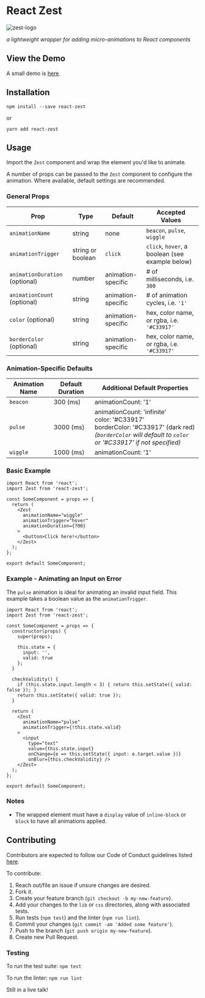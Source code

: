 # React Zest
![zest-logo](https://s3.amazonaws.com/react-zest/zest.png)

_a lightweight wrapper for adding micro-animations to React components_

## View the Demo
A small demo is [here](https://zest-demo.herokuapp.com).

## Installation

```
npm install --save react-zest
```

or

```
yarn add react-zest
```

## Usage

Import the `Zest` component and wrap the element you'd like to animate.

A number of props can be passed to the `Zest` component to configure the animation. Where available, default settings are recommended.

### General Props

| Prop                           | Type              | Default            | Accepted Values                                 |
|--------------------------------|-------------------|--------------------|-------------------------------------------------|
| `animationName`                | string            | none               | `beacon`, `pulse`, `wiggle`                     |
| `animationTrigger`             | string or boolean | `click`            | `click`, `hover`, a boolean (see example below) |
| `animationDuration` (optional) | number            | animation-specific | # of milliseconds, i.e. `300`                   |
| `animationCount` (optional)    | string            | animation-specific | # of animation cycles, i.e. `'1'`               |
| `color` (optional)             | string            | animation-specific | hex, color name, or rgba, i.e. `'#C33917'`      |
| `borderColor` (optional)       | string            | animation-specific | hex, color name, or rgba, i.e. `'#C33917'`      |

### Animation-Specific Defaults

| Animation Name | Default Duration    | Additional Default Properties                                         |
|----------------|---------------------|-----------------------------------------------------------------------|
| `beacon`       | 300 (ms)  | animationCount: '1' |
| `pulse`        | 3000 (ms) | animationCount: 'infinite'<br>color: '#C33917'<br>borderColor: '#C33917' (dark red)<br>_(`borderColor` will default to `color` or '#C33917' if not specified)_ |
| `wiggle`       | 1000 (ms) | animationCount: '1' |


### Basic Example

```
import React from 'react';
import Zest from 'react-zest';

const SomeComponent = props => {
  return (
    <Zest
      animationName="wiggle"
      animationTrigger="hover"
      animationDuration={700}
    >
      <button>Click here!</button>
    </Zest>
  );
};

export default SomeComponent;
```

### Example - Animating an Input on Error

The `pulse` animation is ideal for animating an invalid input field. This example takes a boolean value as the `animationTrigger`.

```
import React from 'react';
import Zest from 'react-zest';

const SomeComponent = props => {
  constructor(props) {
    super(props);

    this.state = {
      input: '',
      valid: true
    };
  }

  checkValidity() {
    if (this.state.input.length < 3) { return this.setState({ valid: false }); }
    return this.setState({ valid: true });
  }

  return (
    <Zest
      animationName="pulse"
      animationTrigger={!this.state.valid}
    >
      <input
        type="text"
        value={this.state.input}
        onChange={e => this.setState({ input: e.target.value })}
        onBlur={this.checkValidity} />
    </Zest>
  );
};

export default SomeComponent;
```

### Notes

* The wrapped element must have a `display` value of `inline-block` or `block` to have all animations applied.

## Contributing
Contributors are expected to follow our Code of Conduct guidelines listed [here](CODE_OF_CONDUCT.md).

To contribute:

1. Reach out/file an issue if unsure changes are desired.
1. Fork it.
1. Create your feature branch (`git checkout -b my-new-feature`).
1. Add your changes to the `lib` or `css` directories, along with associated tests.
1. Run tests (`npm test`) and the linter (`npm run lint`).
1. Commit your changes (`git commit -am 'Added some feature'`).
1. Push to the branch (`git push origin my-new-feature`).
1. Create new Pull Request.

### Testing

To run the test suite: `npm test`

To run the linter: `npm run lint`

Still in a live talk!

